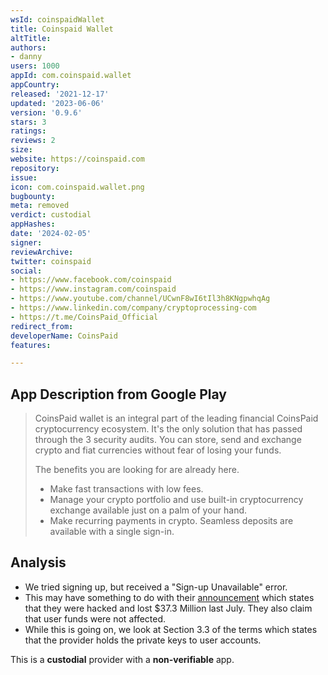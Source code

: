 ```yaml
---
wsId: coinspaidWallet
title: Coinspaid Wallet
altTitle: 
authors:
- danny
users: 1000
appId: com.coinspaid.wallet
appCountry: 
released: '2021-12-17'
updated: '2023-06-06'
version: '0.9.6'
stars: 3
ratings: 
reviews: 2
size: 
website: https://coinspaid.com
repository: 
issue: 
icon: com.coinspaid.wallet.png
bugbounty: 
meta: removed
verdict: custodial
appHashes: 
date: '2024-02-05'
signer: 
reviewArchive: 
twitter: coinspaid
social:
- https://www.facebook.com/coinspaid
- https://www.instagram.com/coinspaid
- https://www.youtube.com/channel/UCwnF8wI6tIl3h8KNgpwhqAg
- https://www.linkedin.com/company/cryptoprocessing-com
- https://t.me/CoinsPaid_Official
redirect_from: 
developerName: CoinsPaid
features: 

---
```


## App Description from Google Play

> CoinsPaid wallet is an integral part of the leading financial CoinsPaid cryptocurrency ecosystem. It's the only solution that has passed through the 3 security audits. You can store, send and exchange crypto and fiat currencies without fear of losing your funds.
>
> The benefits you are looking for are already here.
> - Make fast transactions with low fees.
> - Manage your crypto portfolio and use built-in cryptocurrency exchange available just on a palm of your hand.
> - Make recurring payments in crypto. Seamless deposits are available with a single sign-in.

## Analysis 

- We tried signing up, but received a "Sign-up Unavailable" error. 
- This may have something to do with their [announcement](https://coinspaid.com/tpost/0zx28tmj51-coinspaid-is-back-to-processing-after-be) which states that they were hacked and lost $37.3 Million last July. They also claim that user funds were not affected.
- While this is going on, we look at Section 3.3 of the terms which states that the provider holds the private keys to user accounts.

This is a **custodial** provider with a **non-verifiable** app.